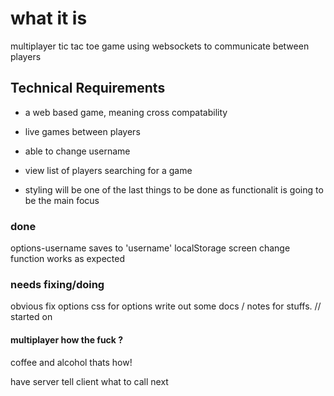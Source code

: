 
# what it is
multiplayer tic tac toe game using websockets to communicate between players


## Technical Requirements

 - a web based game, meaning cross compatability
 - live games between players 
 - able to change username 
 - view list of players searching for a game 
 

 - styling will be one of the last things to be done as functionalit is going to be the main focus
### done
options-username saves to 'username' localStorage
screen change function works as expected

 ### needs fixing/doing
obvious
fix options css for options
write out some docs / notes  for stuffs. // started on 


#### multiplayer how the fuck ?

coffee and alcohol thats how!



have server tell client what to call next

